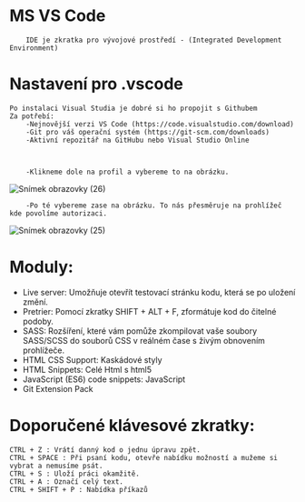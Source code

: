 # MS VS Code 
        IDE je zkratka pro vývojové prostředí - (Integrated Development Environment)
# Nastavení pro .vscode
    Po instalaci Visual Studia je dobré si ho propojit s Githubem
    Za potřebí:
        -Nejnovější verzi VS Code (https://code.visualstudio.com/download)
        -Git pro váš operační systém (https://git-scm.com/downloads)
        -Aktivní repozitář na GitHubu nebo Visual Studio Online
     
     
       
        -Klikneme dole na profil a vybereme to na obrázku.
![Snímek obrazovky (26)](https://user-images.githubusercontent.com/81717582/154858629-1fb26dc6-26ad-40fc-baa1-b7fc98e91f1b.png)

        -Po té vybereme zase na obrázku. To nás přesměruje na prohlížeč kde povolíme autorizaci.
![Snímek obrazovky (25)](https://user-images.githubusercontent.com/81717582/154858639-878e83a9-343d-47ab-a165-e5e7f79b86b8.png)

# Moduly:

   - Live server: Umožňuje otevřít testovací stránku kodu, která se po uložení změní.
   - Pretrier: Pomocí zkratky SHIFT + ALT + F, zformátuje kod do čitelné podoby.
   - SASS: Rozšíření, které vám pomůže zkompilovat vaše soubory SASS/SCSS do souborů CSS v reálném čase s živým obnovením prohlížeče.
   - HTML CSS Support: Kaskádové styly
   - HTML Snippets: Celé Html s html5
   - JavaScript (ES6) code snippets: JavaScript 
   - Git Extension Pack     

# Doporučené klávesové zkratky:

    CTRL + Z : Vrátí danný kod o jednu úpravu zpět.
    CTRL + SPACE : Při psaní kodu, otevře nabídku možností a mužeme si vybrat a nemusíme psát.
    CTRL + S : Uloží práci okamžitě.
    CTRL + A : Označí celý text.
    CTRL + SHIFT + P : Nabídka příkazů
